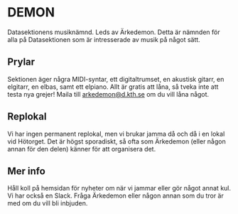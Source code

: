 # DEMON

Datasektionens musiknämnd. Leds av Ärkedemon. Detta är nämnden för alla på Datasektionen som är intresserade av musik på något sätt.

## Prylar

Sektionen äger några MIDI-syntar, ett digitaltrumset, en akustisk gitarr, en elgitarr, en elbas, samt ett elpiano. Allt är gratis att låna, så tveka inte att testa nya grejer! Maila till [arkedemon@d.kth.se](mailto:arkedemon@d.kth.se) om du vill låna något.

## Replokal

Vi har ingen permanent replokal, men vi brukar jamma då och då i en lokal vid Hötorget. Det är högst sporadiskt, så ofta som Ärkedemon (eller någon annan för den delen) känner för att organisera det.

## Mer info

Håll koll på hemsidan för nyheter om när vi jammar eller gör något annat kul. Vi har också en Slack. Fråga Ärkedemon eller någon annan som du tror är med om du vill bli inbjuden.
